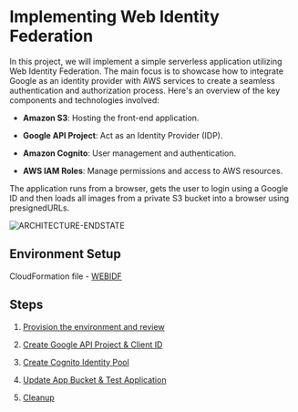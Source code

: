 
#                                                   Implementing Web Identity Federation

In this project, we will implement a simple serverless application utilizing Web Identity Federation. The main focus is to showcase how to integrate Google as an identity provider with AWS services to create a seamless authentication and authorization process. Here's an overview of the key components and technologies involved:




- **Amazon S3**: Hosting the front-end application.

- **Google API Project**: Act as an Identity Provider (IDP).

- **Amazon Cognito**: User management and authentication.

- **AWS IAM Roles**: Manage permissions and access to AWS resources.

The application runs from a browser, gets the user to login using a Google ID and then loads all images from a private S3 bucket into a browser using presignedURLs.




![ARCHITECTURE-ENDSTATE](https://github.com/user-attachments/assets/9eadb523-2c97-4ed7-8644-fa5399e83b08)



## Environment Setup

CloudFormation file - [WEBIDF](https://console.aws.amazon.com/cloudformation/home?region=us-east-1#/stacks/quickcreate?templateURL=https://learn-cantrill-labs.s3.amazonaws.com/aws-cognito-web-identity-federation/WEBIDF.yaml&stackName=WEBIDF)

## Steps

 1. [Provision the environment and review](https://github.com/amruthkp/AWS-Projects/blob/main/AWS-Cognito/Web-Identity-Federation/Steps/Provision-the-Environment.md)

 1. [Create Google API Project & Client ID](https://github.com/amruthkp/AWS-Projects/blob/main/AWS-Cognito/Web-Identity-Federation/Steps/Create-Cognito-Identity-Pool.md)
 
 1. [Create Cognito Identity Pool](https://github.com/amruthkp/AWS-Projects/blob/main/AWS-Cognito/Web-Identity-Federation/Steps/Create-Cognito-Identity-Pool.md)

 1. [Update App Bucket & Test Application](https://github.com/amruthkp/AWS-Projects/blob/main/AWS-Cognito/Web-Identity-Federation/Steps/Test-App-Bucket-Application.md)

 1. [Cleanup](https://github.com/amruthkp/AWS-Projects/blob/main/AWS-Cognito/Web-Identity-Federation/Steps/Cleanup.md) 


